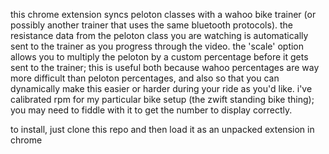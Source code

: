 this chrome extension syncs peloton classes with a wahoo bike trainer (or possibly another trainer that uses the same bluetooth protocols). the resistance data from the peloton class you are watching is automatically sent to the trainer as you progress through the video. the 'scale' option allows you to multiply the peloton by a custom percentage before it gets sent to the trainer; this is useful both because wahoo percentages are way more difficult than peloton percentages, and also so that you can dynamically make this easier or harder during your ride as you'd like. i've calibrated rpm for my particular bike setup (the zwift standing bike thing); you may need to fiddle with it to get the number to display correctly.

to install, just clone this repo and then load it as an unpacked extension in chrome
